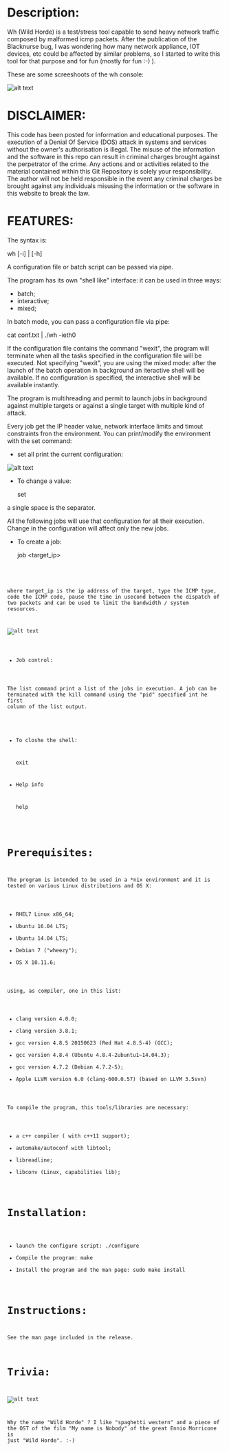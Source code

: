 Description:
============

Wh (Wild Horde) is a test/stress tool capable to send heavy network traffic composed by malformed icmp packets.
After the publication of the Blacknurse bug, I was wondering how many network appliance, IOT devices, etc could be affected by similar problems, so I started to write this tool for that purpose and for fun (mostly for fun :-) ).

These are some screeshoots of the wh console: 

![alt text](screenshoots/wh_help.png "Wh help info")

DISCLAIMER:
===========

This code has been posted for information and educational purposes. The execution of a Denial Of Service (DOS) attack in systems and services without the owner's authorisation is illegal. The misuse of the information and the software in this repo can result in criminal charges brought against the perpetrator of the crime. Any actions and or activities related to the material contained within this Git Repository is solely your responsibility. The author will not be held responsible in the event any criminal charges be brought against any individuals misusing the information or the software in this website to break the law.

FEATURES:
=========

The syntax is:

  wh [-i<iface>] | [-h]

A configuration file or batch script can be passed via pipe.

The program has its own "shell like" interface: it can be used in three ways:

- batch;
- interactive;
- mixed;

In batch mode, you can pass a configuration file via pipe:

  cat conf.txt | ./wh -ieth0

If the configuration file contains the command "wexit", the program will terminate when all the tasks specified in the configuration file will be executed.
Not specifying "wexit", you are using the mixed mode: after the launch of the batch operation in background an iteractive shell will be available.
If no configuration is specified, the interactive shell will be available instantly.

The program is multihreading and permit to launch jobs in background against multiple targets or against a single target with multiple kind of attack.

Every job get the IP header value, network interface limits and timout constraints fron the  environment. 
You can print/modify the environment with the set command:

- set all print the current configuration:

![alt text](screenshoots/wh_env.png "Wh settable env variables")

- To change a value:

  set <var> <value>

a single space is the separator.

All the following jobs will use that configuration for all their execution. Change in the configuration will affect only the new jobs.

- To create a job:

  job <target_ip> <type> <code> <pause>

where target_ip is the ip address of the target, type the ICMP type, code the ICMP code, pause the time in usecond between the dispatch of two packets and can be used to limit the bandwidth / system resources.

![alt text](screenshoots/wh_job.png "Wh job execution")

- Job control:

The list command print a list of the jobs in execution. A job can be terminated with the kill command using the "pid" specified int he first column of the list output.

- To closhe the shell:

  exit

- Help info

  help 

Prerequisites:
==============

The program is intended to be used in a *nix environment and it is tested on various Linux distributions and OS X:

- RHEL7 Linux  x86_64;
- Ubuntu 16.04 LTS;
- Ubuntu 14.04 LTS;
- Debian 7 ("wheezy");
- OS X 10.11.6;

using, as compiler, one in this list:

- clang version 4.0.0;
- clang version 3.8.1;
- gcc version 4.8.5 20150623 (Red Hat 4.8.5-4) (GCC);
- gcc version 4.8.4 (Ubuntu 4.8.4-2ubuntu1~14.04.3);
- gcc version 4.7.2 (Debian 4.7.2-5);
- Apple LLVM version 6.0 (clang-600.0.57) (based on LLVM 3.5svn)

To compile the program, this tools/libraries are necessary:

- a c++ compiler ( with c++11 support);
- automake/autoconf with libtool;
- libreadline;
- libconv (Linux, capabilities lib);

Installation:
=============

- launch the configure script:
  ./configure
- Compile the program:
  make
- Install the program and the man page:
  sudo make install

Instructions:
=============

See the man page included in the release.

Trivia:
=======

![alt text](screenshoots/nobody.png "trivia")

Why the name "Wild Horde" ? I like "spaghetti western" and a piece of the OST of the film "My name is Nobody" of the great Ennio Morricone is just "Wild Horde". :-)
